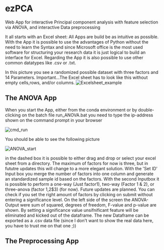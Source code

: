 # ezPCA
Web App for interactive Principal component analysis with feature selection via ANOVA, and interactive Data preprocessing

It all starts with an Excel sheet:
All Apps are build be as intuitive as possible. With the App it is possible to use the advantages of Python without the need to learn the Syntax and since Microsoft office is the most used software for structuring your research data it is just logical to build an interface for Excel. 
Regarding the App it is also possible to use other common datatypes like .csv or .txt. 

In this picture you see a randomized possible dataset with three factors and 14 Parameters. Important...The Excel sheet has to look like this without empty cells,rows, and/or columns.
![Excelsheet_example](https://user-images.githubusercontent.com/109506200/192359614-2ad85830-8602-400e-9704-c2283620ce6a.png)


## The ANOVA App
When you start the App, either from the conda environment or by double-clicking on the batch file run_ANOVA.bat you need to type the ip-address shown on the command prompt in your browser 

![cmd_run](https://user-images.githubusercontent.com/109506200/193014412-c1958e9a-0d82-4aef-b1d9-d8c9959ff8ab.png)


You should be able to see the following picture 

![ANOVA_start](https://user-images.githubusercontent.com/109506200/192362057-45695382-4a9e-49d7-aea3-65d436975539.png)

in the dashed box it is possible to either drag and drop or select your excel sheet from a directory. The maximum of factors for now is three, but in fututre updates this will change to a more elegant solution. With the 'Set ID' Input box you merge the number of factors into one column and generate an standardized sample id based on the factors. With the second Inputbox it is possible to perform a one-way (Just factor1), two-way (Factor 1 & 2), or three-anova (factor 1,2$3) (for now). Future updates are planned. You can check if you set the right amount of factors by clicking on submit without entering a significance level.
On the left side of the screen the ANOVA-Output were sum of squared, degrees of freedom, F-value and p-value are shown. By setting a significance value unsifnificant feature will be eliminated and kicked out of the dataframe. The new Dataframe can be exported as a .csv data file (since I don't want to show the real data here, you have to trust me on that one ;))



## The Preprocessing App

